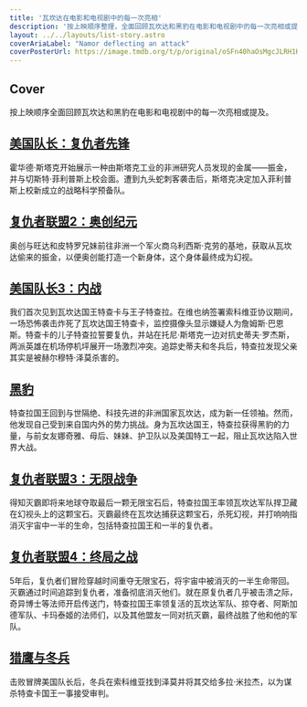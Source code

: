 ```yaml
---
title: '瓦坎达在电影和电视剧中的每一次亮相'
description: '按上映顺序整理，全面回顾瓦坎达和黑豹在电影和电视剧中的每一次亮相或提及。'
layout: ../../layouts/list-story.astro
coverAriaLabel: "Namor deflecting an attack"
coverPosterUrl: https://image.tmdb.org/t/p/original/oSFn40haOsMgcJLRH1H4LgW9oar.jpg
---
```


## Cover

按上映顺序全面回顾瓦坎达和黑豹在电影和电视剧中的每一次亮相或提及。

## [美国队长：复仇者先锋](https://marvelorder.com/en/captain-america-the-first-avenger-1771/)

霍华德·斯塔克开始展示一种由斯塔克工业的非洲研究人员发现的金属——振金，并与切斯特·菲利普斯上校会面。遭到九头蛇刺客袭击后，斯塔克决定加入菲利普斯上校新成立的战略科学预备队。

## [复仇者联盟2：奥创纪元](https://marvelorder.com/en/avengers-age-of-ultron-99861)

奥创与旺达和皮特罗兄妹前往非洲一个军火商乌利西斯·克劳的基地，获取从瓦坎达偷来的振金，以便奥创能打造一个新身体，这个身体最终成为幻视。

## [美国队长3：内战](https://marvelorder.com/en/captain-america-civil-war-271110)

我们首次见到瓦坎达国王特查卡与王子特查拉。在维也纳签署索科维亚协议期间，一场恐怖袭击炸死了瓦坎达国王特查卡，监控摄像头显示嫌疑人为詹姆斯·巴恩斯。特查卡的儿子特查拉誓要复仇，并站在托尼·斯塔克一边对抗史蒂夫·罗杰斯，两派英雄在机场停机坪展开一场激烈冲突。追踪史蒂夫和冬兵后，特查拉发现父亲其实是被赫尔穆特·泽莫杀害的。

## [黑豹](https://marvelorder.com/en/black-panther-284054)

特查拉国王回到与世隔绝、科技先进的非洲国家瓦坎达，成为新一任领袖。然而，他发现自己受到来自国内外的势力挑战。身为瓦坎达国王，特查拉获得黑豹的力量，与前女友娜奇雅、母后、妹妹、护卫队以及美国特工一起，阻止瓦坎达陷入世界大战。

## [复仇者联盟3：无限战争](https://marvelorder.com/en/avengers-infinity-war-299536)

得知灭霸即将来地球夺取最后一颗无限宝石后，特查拉国王率领瓦坎达军队捍卫藏在幻视头上的这颗宝石。灭霸最终在瓦坎达捕获这颗宝石，杀死幻视，并打响响指消灭宇宙中一半的生命，包括特查拉国王和一半的复仇者。

## [复仇者联盟4：终局之战](https://marvelorder.com/en/avengers-endgame-299534)

5年后，复仇者们冒险穿越时间重夺无限宝石，将宇宙中被消灭的一半生命带回。灭霸通过时间追踪到复仇者，准备彻底消灭他们。就在原复仇者几乎被击溃之际，奇异博士等法师开启传送门，特查拉国王率领复活的瓦坎达军队、掠夺者、阿斯加德军队、卡玛泰姬的法师们，以及其他盟友一同对抗灭霸，最终战胜了他和他的军队。

## [猎鹰与冬兵](https://marvelorder.com/en/the-falcon-and-the-winter-soldier-88396)

击败冒牌美国队长后，冬兵在索科维亚找到泽莫并将其交给多拉·米拉杰，以为谋杀特查卡国王一事接受审判。
